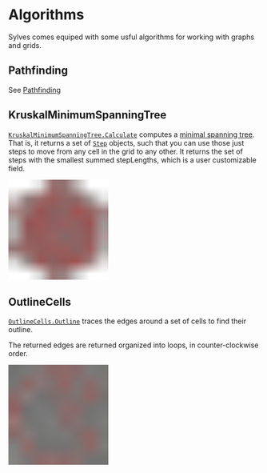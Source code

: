 # Algorithms

Sylves comes equiped with some usful algorithms for working with graphs and grids.

## Pathfinding

See [Pathfinding](pathfinding.md)

## KruskalMinimumSpanningTree

[`KruskalMinimumSpanningTree.Calculate`](xref:Sylves.KruskalMinimumSpanningTree.Calculate(Sylves.IGrid,System.Func{Sylves.Step,System.Nullable{System.Single}})) computes a [minimal spanning tree](https://en.wikipedia.org/wiki/Minimum_spanning_tree). That is, it returns a set of [`Step`](xref:Sylves.Step) objects, such that you can use those just steps to move from any cell in the grid to any other. It returns the set of steps with the smallest summed stepLengths, which is a user customizable field.

<img width="200px" src="../../images/kruskal.svg" /></img>

## OutlineCells

[`OutlineCells.Outline`](xref:Sylves.OutlineCells.Outline(Sylves.IGrid,System.Collections.Generic.ISet{Sylves.Cell},System.Boolean)) traces the edges around a set of cells to find their outline.

The returned edges are returned organized into loops, in counter-clockwise order.


<img width="200px" src="../../images/outline.svg" /></img>
